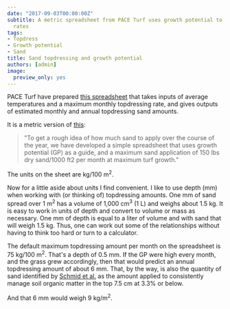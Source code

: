 ```yaml
---
date: "2017-09-03T00:00:00Z"
subtitle: A metric spreadsheet from PACE Turf uses growth potential to estimate topdressing
  rates
tags:
- Topdress
- Growth potential
- Sand
title: Sand topdressing and growth potential
authors: [admin]
image:
  preview_only: yes
---
```


PACE Turf have prepared [this spreadsheet](https://www.paceturf.org/PTRI/Documents/Sand_GP_1_metric.xls) that takes inputs of average temperatures and a maximum monthly topdressing rate, and gives outputs of estimated monthly and annual topdressing sand amounts.

It is a metric version of [this](http://www.asianturfgrass.com/2017-08-20-topdress-and-growth-potential/):

> "To get a rough idea of how much sand to apply over the course of the year, we have developed a simple spreadsheet that uses growth potential (GP) as a guide, and a maximum sand application of 150 lbs dry sand/1000 ft2 per month at maximum turf growth."

The units on the sheet are kg/100 m<sup>2</sup>.

Now for a little aside about units I find convenient. I like to use depth (mm) when working with (or thinking of) topdressing amounts. One mm of sand spread over 1 m<sup>2</sup> has a volume of 1,000 cm<sup>3</sup> (1 L) and weighs about 1.5 kg. It is easy to work in units of depth and convert to volume or mass as necessary. One mm of depth is equal to a liter of volume and with sand that will weigh 1.5 kg. Thus, one can work out some of the relationships without having to think too hard or turn to a calculator.

The default maximum topdressing amount per month on the spreadsheet is 75 kg/100 m<sup>2</sup>. That's a depth of 0.5 mm. If the GP were high every month, and the grass grew accordingly, then that would predict an annual topdressing amount of about 6 mm. That, by the way, is also the quantity of sand identified by [Schmid et al.](http://dx.doi.org/10.2134/ATS-2014-0031-BR) as the amount applied to consistently manage soil organic matter in the top 7.5 cm at 3.3% or below. 

And that 6 mm would weigh 9 kg/m<sup>2</sup>.
